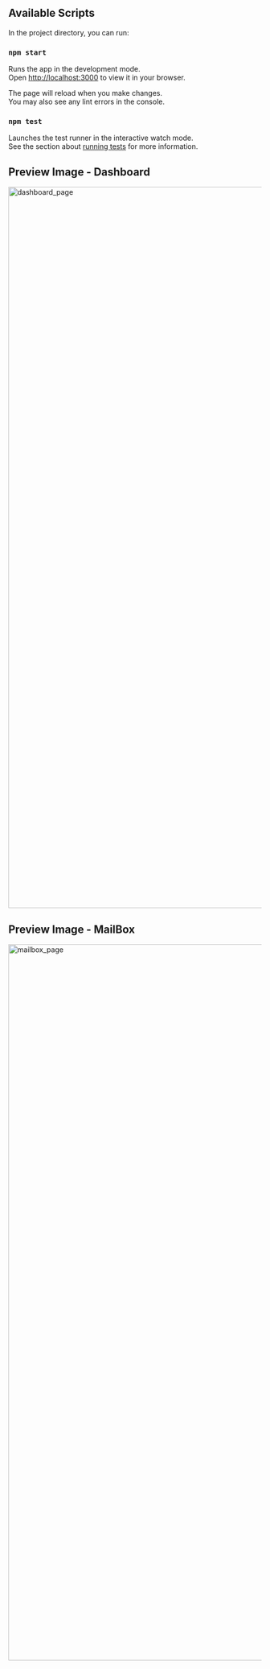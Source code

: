 ## Available Scripts

In the project directory, you can run:

### `npm start`

Runs the app in the development mode.\
Open [http://localhost:3000](http://localhost:3000) to view it in your browser.

The page will reload when you make changes.\
You may also see any lint errors in the console.

### `npm test`

Launches the test runner in the interactive watch mode.\
See the section about [running tests](https://facebook.github.io/create-react-app/docs/running-tests) for more information.


## Preview Image - Dashboard

<img width="1434" alt="dashboard_page" src="https://user-images.githubusercontent.com/38967508/152708983-84b68950-5a24-488a-a0db-b33c77c55be3.png">

## Preview Image - MailBox

<img width="1424" alt="mailbox_page" src="https://user-images.githubusercontent.com/38967508/152728204-cfc3a3c1-2d1c-4ecc-9125-5e8f2ad51d73.png">

